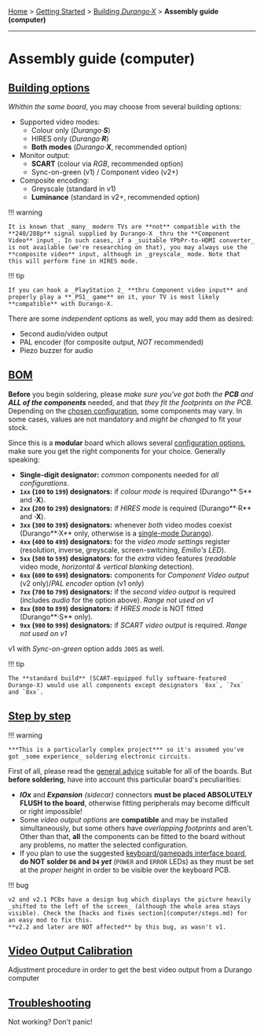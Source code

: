 [Home](../../index.md) > [Getting Started](../../started.md) > [Building _Durango·X_](../building.md) > **Assembly guide (computer)**
___
# Assembly guide (computer)

## [Building options](computer/options.md)

_Whithin the same board_, you may choose from several building options:

- Supported video modes:
	- Colour only (_Durango·**S**_)
	- HIRES only (_Durango·**R**_)
	- **Both modes** (_Durango·**X**_, recommended option)
- Monitor output:
	- **SCART** (colour via _RGB_, recommended option)
	- Sync-on-green (v1) / Component video (v2+)
- Composite encoding:
	- Greyscale (standard in v1)
	- **Luminance** (standard in v2+, recommended option)

!!! warning

	It is known that _many_ modern TVs are **not** compatible with the **240/288p** signal supplied by Durango-X _thru the **Component Video** input_. In such cases, if a _suitable YPbPr-to-HDMI converter_ is not available (we're researching on that), you may always use the **composite video** input, although in _greyscale_ mode. Note that this will perform fine in HIRES mode.

!!! tip

	If you can hook a _PlayStation 2_ **thru Component video input** and properly play a **_PS1_ game** on it, your TV is most likely **compatible** with Durango-X.

There are some _independent_ options as well, you may add them as desired:

- Second audio/video output
- PAL encoder (for composite output, _NOT_ recommended)
- Piezo buzzer for audio

## [BOM](computer/bom2.md)

**Before** you begin soldering, please _make sure you've got both the **PCB** and **ALL of the components**_ needed, and that _they fit the footprints on the PCB_. Depending on the [chosen configuration](computer/options.md), some components may vary. In some cases, values are not mandatory and _might be changed_ to fit your stock.

Since this is a **modular** board which allows several [configuration options](computer/options.md), make sure you get the right components for your choice. Generally speaking:

- **Single-digit designator:** _common_ components needed for _all configurations_.
- **`1xx` (`100` to `199`) designators:** if _colour mode_ is required (Durango**·S** and **·X**).
- **`2xx` (`200` to `299`) designators:** if _HIRES mode_ is required (Durango**·R** and **·X**).
- **`3xx` (`300` to `399`) designators:** whenever _both_ video modes coexist (Durango**·X** only, otherwise is a [single-mode Durango](smod.md)).
- **`4xx` (`400` to `499`) designators:** for the _video mode settings_ register (resolution, inverse, greyscale, screen-switching, _Emilio's LED_).
- **`5xx` (`500` to `599`) designators:** for the _extra_ video features (_readable_ video mode, _horizontal & vertical blanking_ detection).
- **`6xx` (`600` to `699`) designators:** components for _Component Video output_ (v2 only)/_PAL encoder_ option (v1 only)
- **`7xx` (`700` to `799`) designators:** if the _second video output_ is required (includes _audio_ for the option above). _Range not used on v1_
- **`8xx` (`800` to `899`) designators:** if _HIRES mode_ is NOT fitted (Durango**·S** only).
- **`9xx` (`900` to `999`) designators:** if _SCART video output_ is required. _Range not used on v1_

v1 with _Sync-on-green_ option adds `J005` as well.

!!! tip

	The **standard build** (SCART-equipped fully software-featured Durango·X) would use all components except designators `6xx`, `7xx` and `8xx`.

## [Step by step](computer/steps.md)

!!! warning

	***This is a particularly complex project*** so it's assumed you've got _some experience_ soldering electronic circuits.

First of all, please read the [general advice](general.md) suitable for all of the boards. But **before soldering**, have into account
this particular board's peculiarities:

- ***IOx*** and _**Expansion** (sidecar)_ connectors **must be placed ABSOLUTELY FLUSH to the board**, otherwise fitting peripherals may become difficult or right impossible!
- Some _video output options_ are **compatible** and may be installed simultaneously, but some others have _overlapping footprints_ and aren't. Other than that, **all** the components can be fitted to the board without any problems, no matter the selected configuration.
- If you plan to use the suggested [keyboard/gamepads interface board](keyboard.md), **do NOT solder `D6` and `D4` _yet_** (`POWER` and `ERROR` LEDs) as they must be set at the _proper height_ in order to be visible over the keyboard PCB.

!!! bug

	v2 and v2.1 PCBs have a design bug which displays the picture heavily _shifted to the left of the screen_ (although the whole area stays visible). Check the [hacks and fixes section](computer/steps.md) for an easy mod to fix this.
	**v2.2 and later are NOT affected** by this bug, as wasn't v1.

## [Video Output Calibration](computer/vdu_calib.md)

Adjustment procedure in order to get the best video output from a Durango computer

## [Troubleshooting](computer/troubleshoot.md)

Not working? Don't panic!
